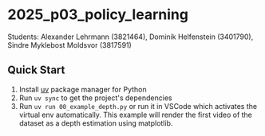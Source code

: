 # 2025_p03_policy_learning
Students: Alexander Lehrmann (3821464), Dominik Helfenstein (3401790), Sindre Myklebost Moldsvor (3817591)

## Quick Start

1. Install [uv](https://github.com/astral-sh/uv) package manager for Python
1. Run `uv sync` to get the project's dependencies
1. Run `uv run 00_example_depth.py` or run it in VSCode which activates the virtual env automatically. This example will render the first video of the dataset as a depth estimation using matplotlib.